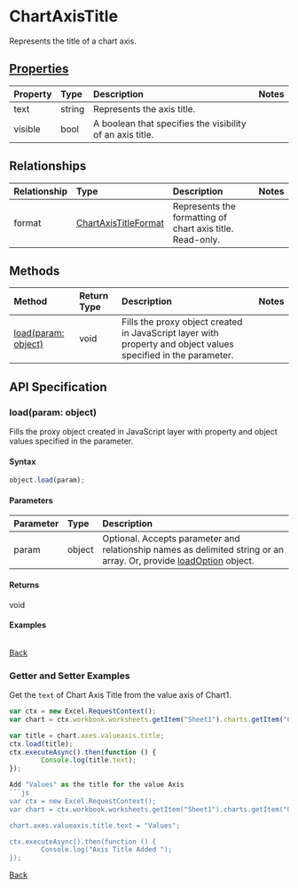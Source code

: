 # ChartAxisTitle

Represents the title of a chart axis.

## [Properties](#getter-and-setter-examples)
| Property       | Type    |Description|Notes |
|:---------------|:--------|:----------|:-----|
|text|string|Represents the axis title.||
|visible|bool|A boolean that specifies the visibility of an axis title.||

## Relationships
| Relationship | Type    |Description|Notes |
|:---------------|:--------|:----------|:-----|
|format|[ChartAxisTitleFormat](chartaxistitleformat.md)|Represents the formatting of chart axis title. Read-only.||

## Methods

| Method           | Return Type    |Description|Notes |
|:---------------|:--------|:----------|:-----|
|[load(param: object)](#loadparam-object)|void|Fills the proxy object created in JavaScript layer with property and object values specified in the parameter.||

## API Specification

### load(param: object)
Fills the proxy object created in JavaScript layer with property and object values specified in the parameter.

#### Syntax
```js
object.load(param);
```

#### Parameters
| Parameter       | Type    |Description|
|:---------------|:--------|:----------|
|param|object|Optional. Accepts parameter and relationship names as delimited string or an array. Or, provide [loadOption](loadoption.md) object.|

#### Returns
void

#### Examples
```js

```

[Back](#methods)

### Getter and Setter Examples
Get the `text` of Chart Axis Title from the value axis of Chart1.

```js
var ctx = new Excel.RequestContext();
var chart = ctx.workbook.worksheets.getItem("Sheet1").charts.getItem("Chart1");	

var title = chart.axes.valueaxis.title;
ctx.load(title);
ctx.executeAsync().then(function () {
		Console.log(title.text);
});

Add "Values" as the title for the value Axis
```js
var ctx = new Excel.RequestContext();
var chart = ctx.workbook.worksheets.getItem("Sheet1").charts.getItem("Chart1");	

chart.axes.valueaxis.title.text = "Values";

ctx.executeAsync().then(function () {
		Console.log("Axis Title Added ");
});
```

[Back](#properties)
